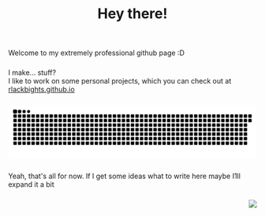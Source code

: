 <h1 align="center">Hey there!</h1>

###

<br clear="both">

<p align="left">Welcome to my extremely professional github page :D</p>

###

<p align="left">I make... stuff?<br>I like to work on some personal projects, which you can check out at <a href="https://rlackbights.github.io" target="_blank">rlackbights.github.io</a></p>

###

<img src="./snake.svg" alt="Snake animation" />

###

<p align="left">Yeah, that's all for now. If I get some ideas what to write here maybe I1ll expand it a bit</p>

###

<img align="right" src="https://profile-counter.glitch.me/RlackBights/count.svg?"  />

###
